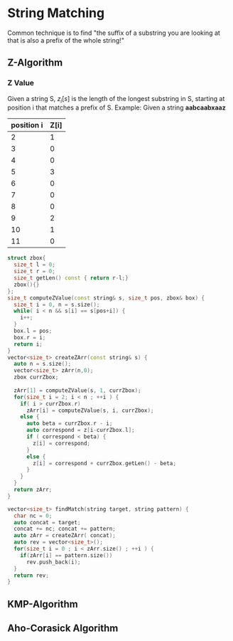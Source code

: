 # String Matching
Common technique is to find "the suffix of a substring you are looking at that is also a prefix of the whole string!"

## Z-Algorithm

### Z Value 
Given a string S, $z_i[s]$ is the length of the longest substring in S, starting at position i that matches a prefix of S. 
Example:
Given a string __aabcaabxaaz__

position i | Z[i] |
-----------|:-----|
2 | 1|
3 | 0|
4 | 0|
5 | 3| 
6 | 0|
7 | 0|
8 | 0|
9 | 2|
10 | 1| 
11 | 0| 



```c++
struct zbox{
  size_t l = 0;
  size_t r = 0;
  size_t getLen() const { return r-l;}
  zbox(){}
};
size_t computeZValue(const string& s, size_t pos, zbox& box) {
  size_t i = 0, n = s.size();
  while( i < n && s[i] == s[pos+i]) {
    i++;
  }
  box.l = pos;
  box.r = i;
  return i;
}
vector<size_t> createZArr(const string& s) {
  auto n = s.size();
  vector<size_t> zArr(n,0);
  zbox currZbox;
  
  zArr[1] = computeZValue(s, 1, currZbox);
  for(size_t i = 2; i < n ; ++i ) {
    if( i > currZbox.r) 
      zArr[i] = computeZValue(s, i, currZbox);
    else {
      auto beta = currZbox.r - i;
      auto correspond = z[i-currZbox.l];
      if ( correspond < beta) {
        z[i] = correspond;
      }
      else {
        z[i] = correspond + currZbox.getLen() - beta;
      }
    }
  }
  return zArr;
}

vector<size_t> findMatch(string target, string pattern) {
  char nc = 0;
  auto concat = target;
  concat += nc; concat += pattern;
  auto zArr = createZArr( concat);
  auto rev = vector<size_t>();
  for(size_t i = 0 ; i < zArr.size() ; ++i ) {
    if(zArr[i] == pattern.size())
      rev.push_back(i);
  }
  return rev;
}
```
## KMP-Algorithm
## Aho-Corasick Algorithm
